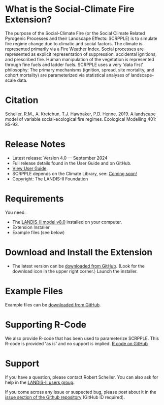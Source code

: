 # What is the Social-Climate Fire Extension?

The purpose of the Social-Climate Fire (or the Social Climate Related Pyrogenic Processes and their Landscape Effects: SCRPPLE) is to simulate fire regime change due to climatic and social factors.  The climate is represented primarily via a Fire Weather Index.  Social processes are represented as explicit representation of suppression, accidental ignitions, and prescribed fire.  Human manipulation of the vegetation is represented through fine fuels and ladder fuels.  SCRPPLE uses a very 'data first' philosophy:  The primary mechanisms (ignition, spread, site mortality, and cohort mortality) are parameterized via statistical analyses of landscape-scale data.

# Citation

Scheller, R.M., A. Kretchun, T.J. Hawbaker, P.D. Henne. 2019. A landscape model of variable social-ecological fire regimes. Ecological Modelling 401: 85-93.

# Release Notes

- Latest release: Version 4.0 — September 2024
- Full release details found in the User Guide and on GitHub.
- [View User Guide](https://github.com/LANDIS-II-Foundation/Extension-Social-Climate-Fire/blob/master/docs/LANDIS-II%20SocialClimateFire%20v4.0%20User%20Guide.pdf).
- SCRPPLE depends on the Climate Library, see: [Coming soon!](404)
- Copyright: The LANDIS-II Foundation

# Requirements

You need:

- The [LANDIS-II model v8.0](http://www.landis-ii.org/install) installed on your computer.
- Extension Installer
- Example files (see below)

# Download and Install the Extension

- The latest version can be [downloaded from GitHub](https://github.com/LANDIS-II-Foundation/Extension-Social-Climate-Fire/blob/master/deploy/installer/LANDIS-II-V8%20SocialClimateFire%204.0-setup.exe). (Look for the download icon in the upper right corner.)  Launch the installer.

# Example Files

Example files can be [downloaded from GitHub](https://downgit.github.io/#/home?url=https://github.com/LANDIS-II-Foundation/Extension-Social-Climate-Fire/tree/master/Testing/Core8-SocialClimateFire4.0).

# Supporting R-Code

We also provide R-code that has been used to parameterize SCRPPLE.  This R-code is provided 'as is' and no support is implied.  [R code on GitHub](https://downgit.github.io/#/home?url=https://github.com/LANDIS-II-Foundation/Extension-Social-Climate-Fire/tree/master/Supporting%20R%20Code)

# Support

If you have a question, please contact Robert Scheller. 
You can also ask for help in the [LANDIS-II users group](http://www.landis-ii.org/users).

If you come across any issue or suspected bug, please post about it in the [issue section of the Github repository](https://github.com/LANDIS-II-Foundation/Extension-Social-Climate-Fire/issues) (GitHub ID required).

